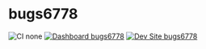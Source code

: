 # bugs6778

![CI none](https://img.shields.io/badge/ci-none-orange.svg)
[![Dashboard bugs6778](https://img.shields.io/badge/dashboard-bugs6778-yellow.svg)](https://dashboard.pantheon.io/sites/e2a2809c-646b-4b16-9b7b-6c8ef2a573c8#dev/code)
[![Dev Site bugs6778](https://img.shields.io/badge/site-bugs6778-blue.svg)](http://dev-bugs6778.pantheonsite.io/)